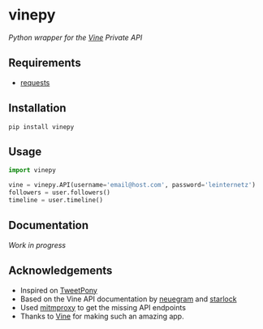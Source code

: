vinepy
======

*Python wrapper for the [Vine](https://vine.co)  Private API*

## Requirements

* [requests](http://docs.python-requests.org/en/latest/)

## Installation

`pip install vinepy`

## Usage

```python
import vinepy

vine = vinepy.API(username='email@host.com', password='leinternetz')
followers = user.followers()
timeline = user.timeline()
```

## Documentation

*Work in progress*

## Acknowledgements

* Inspired on [TweetPony](https://github.com/Mezgrman/TweetPony)
* Based on the Vine API documentation by [neuegram](https://github.com/neuegram/vineapi) and [starlock](https://github.com/starlock/vino/wiki/API-Reference)
* Used [mitmproxy](http://mitmproxy.org/) to get the missing API endpoints
* Thanks to [Vine](https://vine.co) for making such an amazing app.
